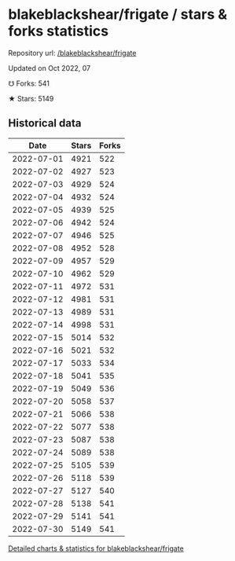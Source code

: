 # blakeblackshear/frigate / stars & forks statistics

Repository url: [/blakeblackshear/frigate](https://github.com/blakeblackshear/frigate)

Updated on Oct 2022, 07

☋ Forks: 541

★ Stars: 5149

## Historical data
| Date | Stars | Forks |
|------|-------|-------|
| 2022-07-01 | 4921 | 522 | 
| 2022-07-02 | 4927 | 523 | 
| 2022-07-03 | 4929 | 524 | 
| 2022-07-04 | 4932 | 524 | 
| 2022-07-05 | 4939 | 525 | 
| 2022-07-06 | 4942 | 524 | 
| 2022-07-07 | 4946 | 525 | 
| 2022-07-08 | 4952 | 528 | 
| 2022-07-09 | 4957 | 529 | 
| 2022-07-10 | 4962 | 529 | 
| 2022-07-11 | 4972 | 531 | 
| 2022-07-12 | 4981 | 531 | 
| 2022-07-13 | 4989 | 531 | 
| 2022-07-14 | 4998 | 531 | 
| 2022-07-15 | 5014 | 532 | 
| 2022-07-16 | 5021 | 532 | 
| 2022-07-17 | 5033 | 534 | 
| 2022-07-18 | 5041 | 535 | 
| 2022-07-19 | 5049 | 536 | 
| 2022-07-20 | 5058 | 537 | 
| 2022-07-21 | 5066 | 538 | 
| 2022-07-22 | 5077 | 538 | 
| 2022-07-23 | 5087 | 538 | 
| 2022-07-24 | 5089 | 538 | 
| 2022-07-25 | 5105 | 539 | 
| 2022-07-26 | 5118 | 539 | 
| 2022-07-27 | 5127 | 540 | 
| 2022-07-28 | 5138 | 541 | 
| 2022-07-29 | 5141 | 541 | 
| 2022-07-30 | 5149 | 541 | 


[Detailed charts & statistics for blakeblackshear/frigate](https://reviewgithub.com/rep/blakeblackshear/frigate)
